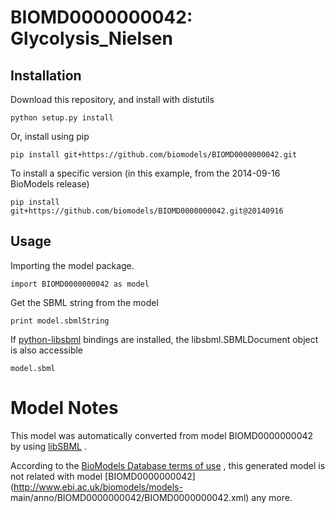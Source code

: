 # BIOMD0000000042: Glycolysis_Nielsen

## Installation

Download this repository, and install with distutils

`python setup.py install`

Or, install using pip

`pip install git+https://github.com/biomodels/BIOMD0000000042.git`

To install a specific version (in this example, from the 2014-09-16 BioModels release)

`pip install git+https://github.com/biomodels/BIOMD0000000042.git@20140916`

## Usage

Importing the model package.

`import BIOMD0000000042 as model`

Get the SBML string from the model

`print model.sbmlString`

If [python-libsbml](https://pypi.python.org/pypi/python-libsbml) bindings are
installed, the libsbml.SBMLDocument object is also accessible

`model.sbml`


# Model Notes


This model was automatically converted from model BIOMD0000000042 by using
[libSBML](http://sbml.org/Software/libSBML) .

According to the [BioModels Database terms of
use](http://www.ebi.ac.uk/biomodels//legal.html) , this generated model is not
related with model [BIOMD0000000042](http://www.ebi.ac.uk/biomodels/models-
main/anno/BIOMD0000000042/BIOMD0000000042.xml) any more.


